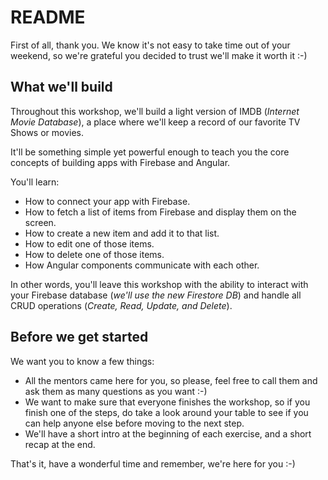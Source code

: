 # README

First of all, thank you. We know it's not easy to take time out of your weekend, so we're grateful you decided to trust we'll make it worth it :-)

## What we'll build

Throughout this workshop, we'll build a light version of IMDB (_Internet Movie Database_), a place where we'll keep a record of our favorite TV Shows or movies.

It'll be something simple yet powerful enough to teach you the core concepts of building apps with Firebase and Angular.

You'll learn:

- How to connect your app with Firebase.
- How to fetch a list of items from Firebase and display them on the screen.
- How to create a new item and add it to that list.
- How to edit one of those items.
- How to delete one of those items.
- How Angular components communicate with each other.

In other words, you'll leave this workshop with the ability to interact with your Firebase database (_we'll use the new Firestore DB_) and handle all CRUD operations (_Create, Read, Update, and Delete_).

## Before we get started

We want you to know a few things:

- All the mentors came here for you, so please, feel free to call them and ask them as many questions as you want :-)
- We want to make sure that everyone finishes the workshop, so if you finish one of the steps, do take a look around your table to see if you can help anyone else before moving to the next step.
- We'll have a short intro at the beginning of each exercise, and a short recap at the end.

That's it, have a wonderful time and remember, we're here for you :-)
